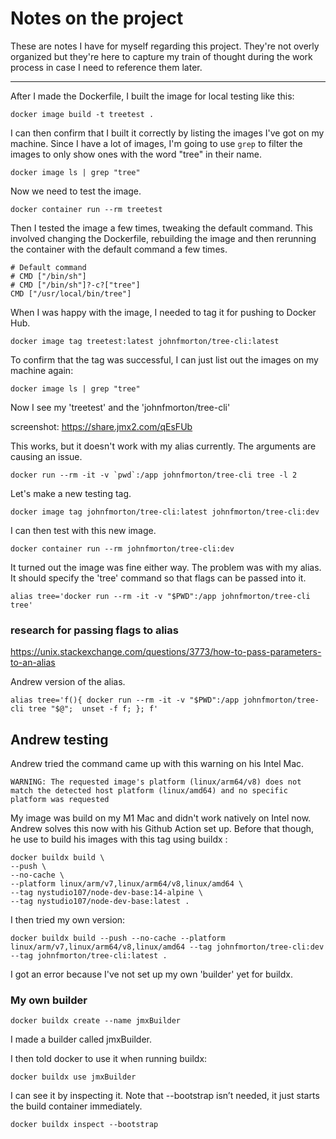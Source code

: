 # Notes on the project

These are notes I have for myself regarding this project. They're not overly organized but they're here to capture my train of thought during the work process in case I need to reference them later.

---

After I made the Dockerfile, I built the image for local testing like this:

```
docker image build -t treetest .
```

I can then confirm that I built it correctly by listing the images I've got on my machine. Since I have a lot of images, I'm going to use `grep` to filter the images to only show ones with the word "tree" in their name.

```
docker image ls | grep "tree"
```

Now we need to test the image.

```
docker container run --rm treetest
```

Then I tested the image a few times, tweaking the default command. This involved changing the Dockerfile, rebuilding the image and then rerunning the container with the default command a few times.

```
# Default command
# CMD ["/bin/sh"]
# CMD ["/bin/sh"]?-c?["tree"]
CMD ["/usr/local/bin/tree"]
```

When I was happy with the image, I needed to tag it for pushing to Docker Hub.

```
docker image tag treetest:latest johnfmorton/tree-cli:latest
```

To confirm that the tag was successful, I can just list out the images on my machine again:

```
docker image ls | grep "tree"
```

Now I see my 'treetest' and the 'johnfmorton/tree-cli'

screenshot: https://share.jmx2.com/qEsFUb

This works, but it doesn't work with my alias currently. The arguments are causing an issue.

```
docker run --rm -it -v `pwd`:/app johnfmorton/tree-cli tree -l 2
```

Let's make a new testing tag.

```
docker image tag johnfmorton/tree-cli:latest johnfmorton/tree-cli:dev
```

I can then test with this new image.

```
docker container run --rm johnfmorton/tree-cli:dev
```

It turned out the image was fine either way. The problem was with my alias. It should specify the 'tree' command so that flags can be passed into it.

```
alias tree='docker run --rm -it -v "$PWD":/app johnfmorton/tree-cli tree'
```

### research for passing flags to alias

https://unix.stackexchange.com/questions/3773/how-to-pass-parameters-to-an-alias

Andrew version of the alias.

```
alias tree='f(){ docker run --rm -it -v "$PWD":/app johnfmorton/tree-cli tree "$@";  unset -f f; }; f'
```

## Andrew testing

Andrew tried the command came up with this warning on his Intel Mac.

```
WARNING: The requested image's platform (linux/arm64/v8) does not match the detected host platform (linux/amd64) and no specific platform was requested
```

My image was build on my M1 Mac and didn't work natively on Intel now. Andrew solves this  now with his Github Action set up. Before that though, he use to build his images with this tag using buildx :

```
docker buildx build \
--push \
--no-cache \
--platform linux/arm/v7,linux/arm64/v8,linux/amd64 \
--tag nystudio107/node-dev-base:14-alpine \
--tag nystudio107/node-dev-base:latest .
```

I then tried my own version:

```
docker buildx build --push --no-cache --platform linux/arm/v7,linux/arm64/v8,linux/amd64 --tag johnfmorton/tree-cli:dev --tag johnfmorton/tree-cli:latest .
```

I got an error because I've not set up my own 'builder' yet for buildx.

### My own builder

```
docker buildx create --name jmxBuilder
```

I made a builder called jmxBuilder.

I then told docker to use it when running buildx:

```
docker buildx use jmxBuilder
```

I can see it by inspecting it. Note that --bootstrap isn’t needed, it just starts the build container immediately.

```
docker buildx inspect --bootstrap
```
